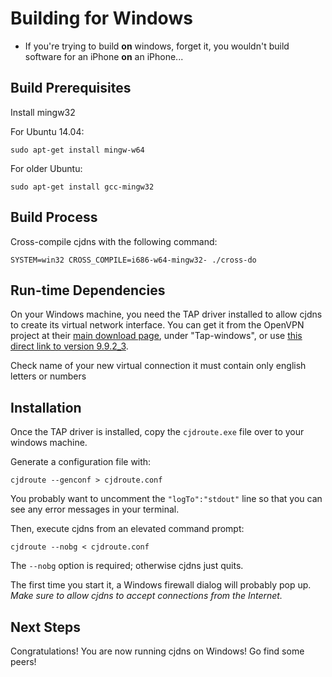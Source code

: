 # Building for Windows

* If you're trying to build **on** windows, forget it, you wouldn't build software for an iPhone
**on** an iPhone...

## Build Prerequisites

Install mingw32

For Ubuntu 14.04:

    sudo apt-get install mingw-w64
    
For older Ubuntu:

    sudo apt-get install gcc-mingw32


## Build Process

Cross-compile cjdns with the following command:

    SYSTEM=win32 CROSS_COMPILE=i686-w64-mingw32- ./cross-do

## Run-time Dependencies

On your Windows machine, you need the TAP driver installed to allow cjdns to create its virtual network interface. You can get it from the OpenVPN project at their [main download page](https://openvpn.net/index.php/open-source/downloads.html), under "Tap-windows", or use [this direct link to version 9.9.2_3](http://swupdate.openvpn.org/community/releases/tap-windows-9.9.2_3.exe).
    
Check name of your new virtual connection it must contain only english letters or numbers
## Installation

Once the TAP driver is installed, copy the `cjdroute.exe` file over to your windows machine.

Generate a configuration file with:

    cjdroute --genconf > cjdroute.conf
    
You probably want to uncomment the `"logTo":"stdout"` line so that you can see any error messages in your terminal.

Then, execute cjdns from an elevated command prompt:

    cjdroute --nobg < cjdroute.conf
    
The `--nobg` option is required; otherwise cjdns just quits.

The first time you start it, a Windows firewall dialog will probably pop up. *Make sure to allow cjdns to accept connections from the Internet.*

## Next Steps

Congratulations! You are now running cjdns on Windows! Go find some peers!

